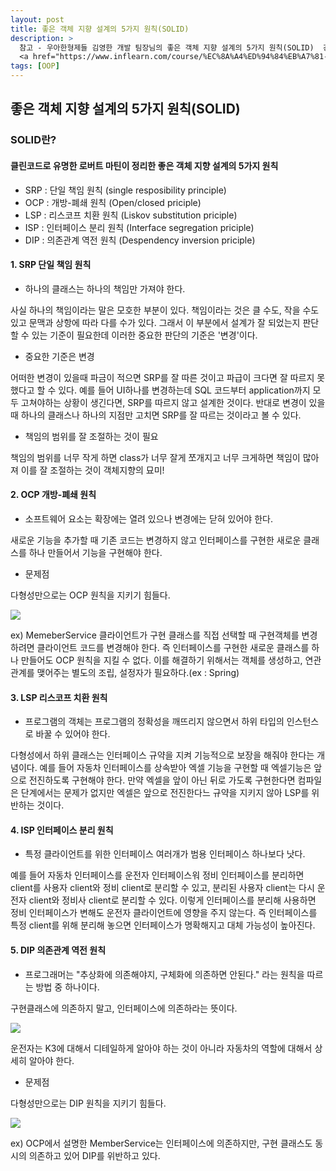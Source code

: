 ```yaml
---
layout: post
title: 좋은 객체 지향 설계의 5가지 원칙(SOLID)
description: >
  참고 - 우아한형제들 김영한 개발 팀장님의 좋은 객체 지향 설계의 5가지 원칙(SOLID)  강좌
  <a href="https://www.inflearn.com/course/%EC%8A%A4%ED%94%84%EB%A7%81-%ED%95%B5%EC%8B%AC-%EC%9B%90%EB%A6%AC-%EA%B8%B0%EB%B3%B8%ED%8E%B8/dashboard">
tags: [OOP]
---
```


## 좋은 객체 지향 설계의 5가지 원칙(SOLID)

### SOLID란?

#### 클린코드로 유명한 로버트 마틴이 정리한 좋은 객체 지향 설계의 5가지 원칙

- SRP : 단일 책임 원칙 (single resposibility principle)
- OCP : 개방-폐쇄 원칙 (Open/closed priciple)
- LSP : 리스코프 치환 원칙 (Liskov substitution priciple)
- ISP : 인터페이스 분리 원칙 (Interface segregation priciple)
- DIP : 의존관계 역전 원칙 (Despendency inversion priciple)

#### 1. SRP 단일 책임 원칙

- 하나의 클래스는 하나의 책임만 가져야 한다.

사실 하나의 책임이라는 말은 모호한 부분이 있다. 책임이라는 것은 클 수도, 작을 수도 있고 문맥과 상항에 따라 다를 수가 있다. 그래서 이 부분에서 설계가 잘 되었는지 판단할 수 있는 기준이 필요한데 이러한 중요한 판단의 기준은 '변경'이다.

- 중요한 기준은 변경

어떠한 변경이 있을때 파금이 적으면 SRP를 잘 따른 것이고 파급이 크다면 잘 따르지 못했다고 할 수 있다. 예를 들어 UI하나를 변경하는데 SQL 코드부터 application까지 모두 고쳐야하는 상황이 생긴다면, SRP를 따르지 않고 설계한 것이다. 반대로 변경이 있을 때 하나의 클래스나 하나의 지점만 고치면 SRP를 잘 따르는 것이라고 볼 수 있다.

- 책임의 범위를 잘 조절하는 것이 필요

책임의 범위를 너무 작게 하면 class가 너무 잘게 쪼개지고 너무 크게하면 책임이 많아져 이를 잘 조절하는 것이 객체지향의 묘미!

#### 2. OCP 개방-폐쇄 원칙

- 소프트웨어 요소는 확장에는 열려 있으나 변경에는 닫혀 있어야 한다.

새로운 기능을 추가할 때 기존 코드는 변경하지 않고 인터페이스를 구현한 새로운 클래스를 하나 만들어서 기능을 구현해야 한다.

- 문제점

다형성만으로는 OCP 원칙을 지키기 힘들다.

![](https://taeho0304.github.io/assets/img/Etc/OCP_ex_1.PNG)

ex)
MemeberService 클라이언트가 구현 클래스를 직접 선택할 때 구현객체를 변경하려면 클라이언트 코드를 변경해야 한다. 즉 인터페이스를 구현한 새로운 클래스를 하나 만들어도 OCP 원칙을 지킬 수 없다. 이를 해결하기 위해서는 객체를 생성하고, 연관관계를 맺어주는 별도의 조립, 설정자가 필요하다.(ex : Spring)

#### 3. LSP 리스코프 치환 원칙

- 프로그램의 객체는 프로그램의 정확성을 깨뜨리지 않으면서 하위 타입의 인스턴스로 바꿀 수 있어야 한다.

다형성에서 하위 클래스는 인터페이스 규약을 지켜 기능적으로 보장을 해줘야 한다는 개념이다. 예를 들어 자동차 인터페이스를 상속받아 엑셀 기능을 구현할 때 엑셀기능은 앞으로 전진하도록 구현해야 한다. 만약 엑셀을 앞이 아닌 뒤로 가도록 구현한다면 컴파일은 단계에서는 문제가 없지만 엑셀은 앞으로 전진한다느 규약을 지키지 않아 LSP를 위반하는 것이다.

#### 4. ISP 인터페이스 분리 원칙

- 특정 클라이언트를 위한 인터페이스 여러개가 범용 인터페이스 하나보다 낫다.

예를 들어 자동차 인터페이스를 운전자 인터페이스워 정비 인터페이스를 분리하면 client를 사용자 client와 정비 client로 분리할 수 있고, 분리된 사용자 client는 다시 운전자 client와 정비사 client로 분리할 수 있다. 이렇게 인터페이스를 분리해 사용하면 정비 인터페이스가 변해도 운전자 클라이언트에 영향을 주지 않는다. 즉 인터페이스를 특정 client를 위해 분리해 놓으면 인터페이스가 명확해지고 대체 가능성이 높아진다.

#### 5. DIP 의존관계 역전 원칙

- 프로그래머는 "추상화에 의존해야지, 구체화에 의존하면 안된다." 라는 원칙을 따르는 방법 중 하나이다.

구현클래스에 의존하지 말고, 인터페이스에 의존하라는 뜻이다.

![](https://taeho0304.github.io/assets/img/Etc/DIP_ex_1.PNG)

운전자는 K3에 대해서 디테일하게 알아야 하는 것이 아니라 자동차의 역할에 대해서 상세히 알아야 한다.

- 문제점

다형성만으로는 DIP 원칙을 지키기 힘들다.

![](https://taeho0304.github.io/assets/img/Etc/OCP_ex_1.PNG)

ex) OCP에서 설명한 MemberService는 인터페이스에 의존하지만, 구현 클래스도 동시의 의존하고 있어 DIP를 위반하고 있다.
